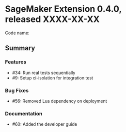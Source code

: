 # SageMaker Extension 0.4.0, released XXXX-XX-XX

Code name: 

## Summary



### Features

  - #34: Run real tests sequentially
  - #9: Setup ci-isolation for integration test 


### Bug Fixes

  - #56: Removed Lua dependency on deployment


### Documentation

  - #60: Added the developer guide
       

    




  
    
